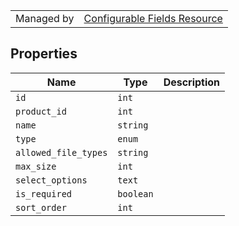 |||
|---|---|
| Managed by | [Configurable Fields Resource](/api/stores/v2/products/configurable_fields)

## Properties

| Name | Type | Description |
| --- | --- | --- |
| `id` | `int` |
| `product_id` | `int` |
| `name` | `string` |
| `type` | `enum` |
| `allowed_file_types` | `string` |
| `max_size` | `int` |
| `select_options` | `text` |
| `is_required` | `boolean` |
| `sort_order` | `int` |